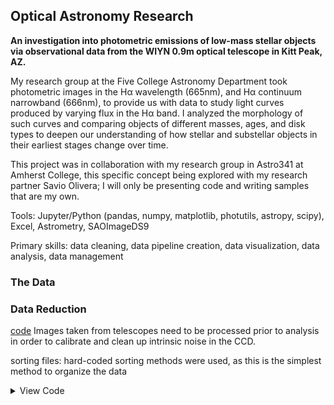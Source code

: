 ## Optical Astronomy Research

**An investigation into photometric emissions of low-mass stellar objects via observational data from the WIYN 0.9m optical telescope in Kitt Peak, AZ.**

My research group at the Five College Astronomy Department took photometric images in the Hα wavelength (665nm), and Hα continuum narrowband (666nm), to provide us with data to study light curves produced by varying flux in the Hα band. I analyzed the morphology of such curves and comparing objects of different masses, ages, and disk types to deepen our understanding of how stellar and substellar objects in their earliest stages change over time.

This project was in collaboration with my research group in Astro341 at Amherst College, this specific concept being explored with my research partner Savio Olivera; I will only be presenting code and writing samples that are my own.

Tools: Jupyter/Python (pandas, numpy, matplotlib, photutils, astropy, scipy), Excel, Astrometry, SAOImageDS9

Primary skills: data cleaning, data pipeline creation, data visualization, data analysis, data management

### The Data

### Data Reduction
[code](/Mickey.py)
Images taken from telescopes need to be processed prior to analysis in order to calibrate and clean up intrinsic noise in the CCD.

sorting files: hard-coded sorting methods were used, as this is the simplest method to organize the data
<details>
  <summary>View Code</summary>
  
``` 
  
```

<details>
  <summary>View Code</summary>
  
``` 
  #define bias correction & subtraction function
  def bias_correction(filelist, path_to_bias):
    """
    This function takes in a list of images and a master bias image and calculates the corrections to the bias using the 
    overscan of each image. It then bias subtracts each image with this new, corrected master bias and saves the images
    with the prefix b_.
    """
    n = len(filelist)
    for ii in range(n):
        #getting data from images
        im_data = fits.getdata(filelist[ii])
    
        new_header = fits.getheader(filelist[ii])
        
        bias_data = fits.getdata(path_to_bias)
        
        #isolating the overscan from the images
        overscan = im_data[4100:4140,4100:4140]
        
        #take median of overscan region and master bias
        osmed = np.median(overscan)
        
        MBmed = np.median(bias_data)
        
        #make new master bias by normalizing the old one and scaling it by the overscan median
        MBnew = bias_data/MBmed
        
        MBnew = MBnew*osmed
        
        #subtract new bias from image
        subtract_data = im_data - MBnew
        
        #delete overscan now that we are done with it
        new_image = subtract_data[0:4096,0:4096]
        
        #save as new fits file
        fits.writeto('b_' + filelist[ii],new_image, new_header, overwrite = True )
    print('Files bias subtracted and saved with prefix b_')
    return
  
```
  
</details>

### Visualizations & Analysis

### Results



For more details see [GitHub Flavored Markdown](https://guides.github.com/features/mastering-markdown/).
